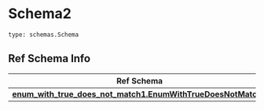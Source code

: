 # Schema2
```
type: schemas.Schema
```

## Ref Schema Info
Ref Schema | Input Type | Output Type
---------- | ---------- | -----------
[**enum_with_true_does_not_match1.EnumWithTrueDoesNotMatch1**](../../../../../../../../components/schema/enum_with_true_does_not_match1.md) | typing.Literal[True] | typing.Literal[True]
